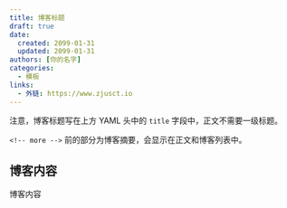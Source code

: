 ```yaml
---
title: 博客标题
draft: true
date:
  created: 2099-01-31
  updated: 2099-01-31
authors: [你的名字]
categories:
  - 模板
links:
  - 外链: https://www.zjusct.io
---
```


注意，博客标题写在上方 YAML 头中的 `title` 字段中，正文不需要一级标题。

`<!-- more -->` 前的部分为博客摘要，会显示在正文和博客列表中。

<!-- more -->

## 博客内容

博客内容

